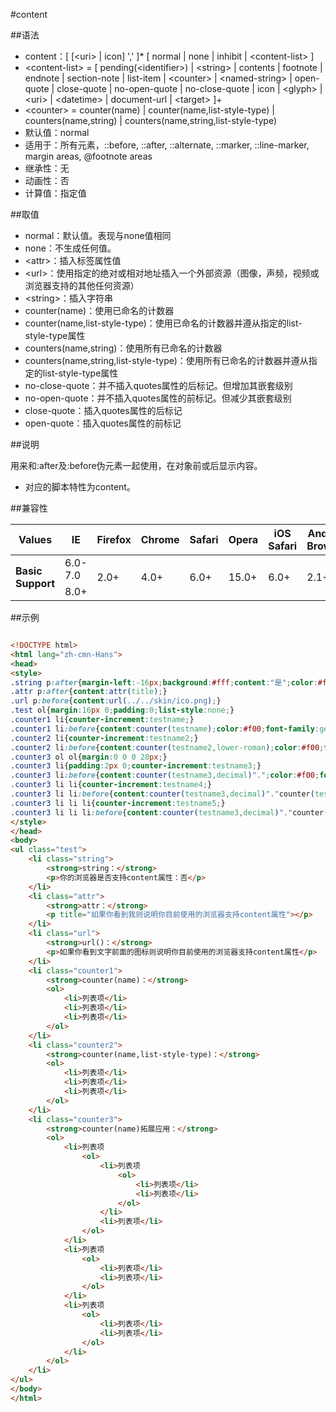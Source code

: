 #content

##语法

- content：[ [&lt;uri&gt; | icon] ',' ]* [ normal | none | inhibit | &lt;content-list&gt; ]
- &lt;content-list&gt; = [ pending(&lt;identifier&gt;) | &lt;string&gt; | contents | footnote | endnote | section-note | list-item | &lt;counter&gt; | &lt;named-string&gt; | open-quote | close-quote | no-open-quote | no-close-quote | icon | &lt;glyph&gt; | &lt;uri&gt; | &lt;datetime&gt; | document-url | &lt;target&gt; ]+
- &lt;counter&gt; = counter(name) | counter(name,list-style-type) | counters(name,string) | counters(name,string,list-style-type)
- 默认值：normal
- 适用于：所有元素，::before, ::after, ::alternate, ::marker, ::line-marker, margin areas, @footnote areas
- 继承性：无
- 动画性：否
- 计算值：指定值


##取值

- normal：默认值。表现与none值相同
- none：不生成任何值。
- &lt;attr&gt;：插入标签属性值
- &lt;url&gt;：使用指定的绝对或相对地址插入一个外部资源（图像，声频，视频或浏览器支持的其他任何资源）
- &lt;string&gt;：插入字符串
- counter(name)：使用已命名的计数器
- counter(name,list-style-type)：使用已命名的计数器并遵从指定的list-style-type属性
- counters(name,string)：使用所有已命名的计数器
- counters(name,string,list-style-type)：使用所有已命名的计数器并遵从指定的list-style-type属性
- no-close-quote：并不插入quotes属性的后标记。但增加其嵌套级别
- no-open-quote：并不插入quotes属性的前标记。但减少其嵌套级别
- close-quote：插入quotes属性的后标记
- open-quote：插入quotes属性的前标记


##说明

用来和:after及:before伪元素一起使用，在对象前或后显示内容。

- 对应的脚本特性为content。


##兼容性


<table class="compatible">
<thead>
	<tr>
		<th>Values</th>
		<th>IE</th>
		<th>Firefox</th>
		<th>Chrome</th>
		<th>Safari</th>
		<th>Opera</th>
		<th>iOS Safari</th>
		<th>Android Browser</th>
		<th>Android Chrome</th>
	</tr>
</thead>
<tbody>
	<tr>
		<td rowspan="2"><strong>Basic Support</strong></td>
		<td class="unsupport">6.0-7.0</td>
		<td class="support" rowspan="2">2.0+</td>
		<td class="support" rowspan="2">4.0+</td>
		<td class="support" rowspan="2">6.0+</td>
		<td class="support" rowspan="2">15.0+</td>
		<td class="support" rowspan="2">6.0+</td>
		<td class="support" rowspan="2">2.1+</td>
		<td class="support" rowspan="2">18.0+</td>
	</tr>
	<tr>
		<td class="support">8.0+</td>
	</tr>
</tbody>
</table>




##示例

```html

<!DOCTYPE html>
<html lang="zh-cmn-Hans">
<head>
<style>
.string p:after{margin-left:-16px;background:#fff;content:"是";color:#f00;}
.attr p:after{content:attr(title);}
.url p:before{content:url(../../skin/ico.png);}
.test ol{margin:16px 0;padding:0;list-style:none;}
.counter1 li{counter-increment:testname;}
.counter1 li:before{content:counter(testname);color:#f00;font-family:georgia,serif,sans-serif;}
.counter2 li{counter-increment:testname2;}
.counter2 li:before{content:counter(testname2,lower-roman);color:#f00;font-family:georgia,serif,sans-serif;}
.counter3 ol ol{margin:0 0 0 28px;}
.counter3 li{padding:2px 0;counter-increment:testname3;}
.counter3 li:before{content:counter(testname3,decimal)".";color:#f00;font-family:georgia,serif,sans-serif;}
.counter3 li li{counter-increment:testname4;}
.counter3 li li:before{content:counter(testname3,decimal)"."counter(testname4,decimal)".";}
.counter3 li li li{counter-increment:testname5;}
.counter3 li li li:before{content:counter(testname3,decimal)"."counter(testname4,decimal)"."counter(testname5,decimal)".";}
</style>
</head>
<body>
<ul class="test">
	<li class="string">
		<strong>string：</strong>
		<p>你的浏览器是否支持content属性：否</p>
	</li>
	<li class="attr">
		<strong>attr：</strong>
		<p title="如果你看到我则说明你目前使用的浏览器支持content属性"></p>
	</li>
	<li class="url">
		<strong>url()：</strong>
		<p>如果你看到文字前面的图标则说明你目前使用的浏览器支持content属性</p>
	</li>
	<li class="counter1">
		<strong>counter(name)：</strong>
		<ol>
			<li>列表项</li>
			<li>列表项</li>
			<li>列表项</li>
		</ol>
	</li>
	<li class="counter2">
		<strong>counter(name,list-style-type)：</strong>
		<ol>
			<li>列表项</li>
			<li>列表项</li>
			<li>列表项</li>
		</ol>
	</li>
	<li class="counter3">
		<strong>counter(name)拓展应用：</strong>
		<ol>
			<li>列表项
				<ol>
					<li>列表项
						<ol>
							<li>列表项</li>
							<li>列表项</li>
						</ol>
					</li>
					<li>列表项</li>
				</ol>
			</li>
			<li>列表项
				<ol>
					<li>列表项</li>
					<li>列表项</li>
				</ol>
			</li>
			<li>列表项
				<ol>
					<li>列表项</li>
					<li>列表项</li>
				</ol>
			</li>
		</ol>
	</li>
</ul>
</body>
</html>

```
